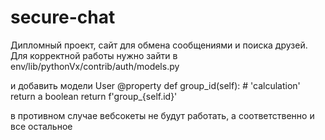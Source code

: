 # secure-chat
Дипломный проект, сайт для обмена сообщениями и поиска друзей.
Для корректной работы нужно зайти в env/lib/pythonVx/contrib/auth/models.py

и добавить модели User 
    @property
    def group_id(self):
        # 'calculation' return a boolean
        return f'group_{self.id}'

в противном случае вебсокеты не будут работать, а соответственно и все остальное
